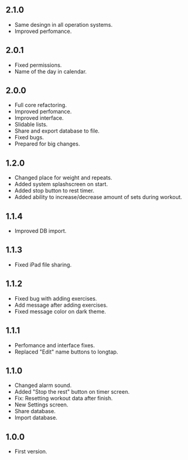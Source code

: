 ## 2.1.0
- Same desingn in all operation systems.
- Improved perfomance.

## 2.0.1
- Fixed permissions.
- Name of the day in calendar.

## 2.0.0
- Full core refactoring.
- Improved perfomance.
- Improved interface.
- Slidable lists.
- Share and export database to file.
- Fixed bugs.
- Prepared for big changes.

## 1.2.0
- Changed place for weight and repeats.
- Added system splashscreen on start.
- Added stop button to rest timer.
- Added ability to increase/decrease amount of sets during workout.

## 1.1.4
- Improved DB import.

## 1.1.3
- Fixed iPad file sharing.
  
## 1.1.2
- Fixed bug with adding exercises.
- Add message after adding exercises.
- Fixed message color on dark theme.

## 1.1.1
- Perfomance and interface fixes.
- Replaced "Edit" name buttons to longtap. 

## 1.1.0
- Changed alarm sound.
- Added "Stop the rest" button on timer screen.
- Fix: Resetting workout data after finish.
- New Settings screen.
- Share database.
- Import database.

## 1.0.0
- First version.
